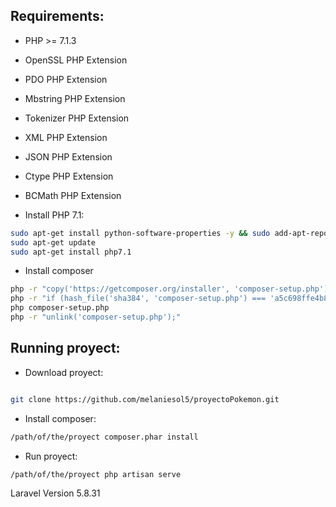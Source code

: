 ## Requirements:
-	PHP >= 7.1.3
-	OpenSSL PHP Extension
-	PDO PHP Extension
-	Mbstring PHP Extension
-	Tokenizer PHP Extension
-	XML PHP Extension
-	JSON PHP Extension
-	Ctype PHP Extension
-	BCMath PHP Extension

-	Install PHP 7.1:
```bash
sudo apt-get install python-software-properties -y && sudo add-apt-repository ppa:ondrej/php-7.1
sudo apt-get update
sudo apt-get install php7.1
```
-	Install composer
```bash
php -r "copy('https://getcomposer.org/installer', 'composer-setup.php');"
php -r "if (hash_file('sha384', 'composer-setup.php') === 'a5c698ffe4b8e849a443b120cd5ba38043260d5c4023dbf93e1558871f1f07f58274fc6f4c93bcfd858c6bd0775cd8d1') { echo 'Installer verified'; } else { echo 'Installer corrupt'; unlink('composer-setup.php'); } echo PHP_EOL;"
php composer-setup.php
php -r "unlink('composer-setup.php');"
```

## Running proyect:

-	Download proyect:
```bash

git clone https://github.com/melaniesol5/proyectoPokemon.git
```
-	Install composer:
```bash
/path/of/the/proyect composer.phar install
```
-	Run proyect:
```bash
/path/of/the/proyect php artisan serve
```
Laravel Version 5.8.31

